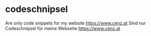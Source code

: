 # codeschnipsel
Are only code snippets for my website https://www.cenz.at
Sind nur Codeschnipsel für meine Webseite https://www.cenz.at
